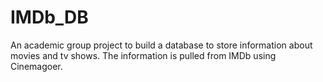 # IMDb_DB
An academic group project to build a database to store information about movies and tv shows. The information is pulled from IMDb using Cinemagoer.
